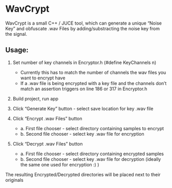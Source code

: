 # WavCrypt

WavCrypt is a small C++ / JUCE tool, which can generate a unique “Noise Key” and obfuscate .wav Files by adding/substracting the noise key from the signal. 


## Usage:
1. Set number of key channels in Encryptor.h (#define KeyChannels n)
    - Currently this has to match the number of channels the wav files you want to encrypt have    
    - If a .wav file is being encrypted with a key file and the channels don’t match an assertion triggers on line 186 or 317 in Encryptor.h

2. Build project, run app

3. Click “Generate Key” button - select save location for key .wav file

4. Click “Encrypt .wav Files” button
    - a. First file chooser - select directory containing samples to encrypt
    - b. Second file chooser - select key .wav file for encryption

5. Click “Decrypt .wav Files” button
    - a. First file chooser - select directory containing encrypted samples
    - b. Second file chooser - select key .wav file for decryption (ideally the same one used for encryption :) )

The resulting Encrypted/Decrypted directories will be placed next to their originals
